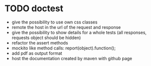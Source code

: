 TODO doctest
============
- give the possibility to use own css classes
- remote the host in the url of the request and response
- give the possibility to show details for a whole tests (all responses, requests object should be hidden)
- refactor the assert methods
- mockito like method calls: report(object).function();
- add pdf as output format
- host the documentation created by maven with github page
